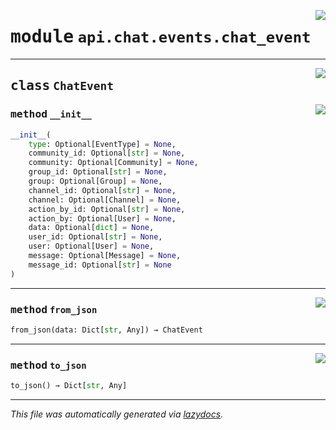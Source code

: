 <!-- markdownlint-disable -->

<a href="../../../src/switch/api/chat/events/chat_event.py#L0"><img align="right" src="https://img.shields.io/badge/-source-cccccc?style=flat-square"/></a>

# <kbd>module</kbd> `api.chat.events.chat_event`






---

<a href="../../../src/switch/api/chat/events/chat_event.py#L12"><img align="right" src="https://img.shields.io/badge/-source-cccccc?style=flat-square"/></a>

## <kbd>class</kbd> `ChatEvent`




<a href="../../../src/switch/api/chat/events/chat_event.py#L13"><img align="right" src="https://img.shields.io/badge/-source-cccccc?style=flat-square"/></a>

### <kbd>method</kbd> `__init__`

```python
__init__(
    type: Optional[EventType] = None,
    community_id: Optional[str] = None,
    community: Optional[Community] = None,
    group_id: Optional[str] = None,
    group: Optional[Group] = None,
    channel_id: Optional[str] = None,
    channel: Optional[Channel] = None,
    action_by_id: Optional[str] = None,
    action_by: Optional[User] = None,
    data: Optional[dict] = None,
    user_id: Optional[str] = None,
    user: Optional[User] = None,
    message: Optional[Message] = None,
    message_id: Optional[str] = None
)
```








---

<a href="../../../src/switch/api/chat/events/chat_event.py#L58"><img align="right" src="https://img.shields.io/badge/-source-cccccc?style=flat-square"/></a>

### <kbd>method</kbd> `from_json`

```python
from_json(data: Dict[str, Any]) → ChatEvent
```





---

<a href="../../../src/switch/api/chat/events/chat_event.py#L47"><img align="right" src="https://img.shields.io/badge/-source-cccccc?style=flat-square"/></a>

### <kbd>method</kbd> `to_json`

```python
to_json() → Dict[str, Any]
```








---

_This file was automatically generated via [lazydocs](https://github.com/ml-tooling/lazydocs)._
